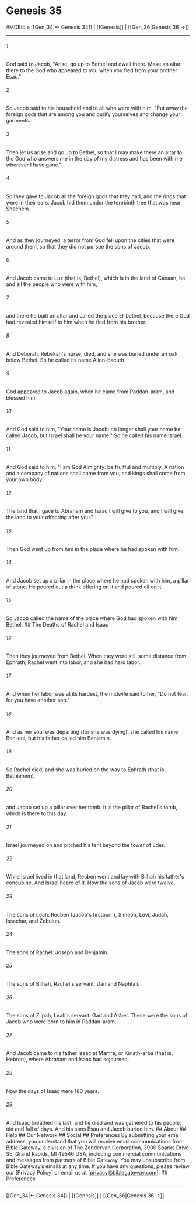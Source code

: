 # Genesis 35
#MDBible
[[Gen_34|← Genesis 34]] | [[Genesis]] | [[Gen_36|Genesis 36 →]]

***


###### 1 
God said to Jacob, "Arise, go up to Bethel and dwell there. Make an altar there to the God who appeared to you when you fled from your brother Esau." 

###### 2 
So Jacob said to his household and to all who were with him, "Put away the foreign gods that are among you and purify yourselves and change your garments. 

###### 3 
Then let us arise and go up to Bethel, so that I may make there an altar to the God who answers me in the day of my distress and has been with me wherever I have gone." 

###### 4 
So they gave to Jacob all the foreign gods that they had, and the rings that were in their ears. Jacob hid them under the terebinth tree that was near Shechem. 

###### 5 
And as they journeyed, a terror from God fell upon the cities that were around them, so that they did not pursue the sons of Jacob. 

###### 6 
And Jacob came to Luz (that is, Bethel), which is in the land of Canaan, he and all the people who were with him, 

###### 7 
and there he built an altar and called the place El-bethel, because there God had revealed himself to him when he fled from his brother. 

###### 8 
And Deborah, Rebekah's nurse, died, and she was buried under an oak below Bethel. So he called its name Allon-bacuth. 

###### 9 
God appeared to Jacob again, when he came from Paddan-aram, and blessed him. 

###### 10 
And God said to him, "Your name is Jacob; no longer shall your name be called Jacob, but Israel shall be your name." So he called his name Israel. 

###### 11 
And God said to him, "I am God Almighty: be fruitful and multiply. A nation and a company of nations shall come from you, and kings shall come from your own body. 

###### 12 
The land that I gave to Abraham and Isaac I will give to you, and I will give the land to your offspring after you." 

###### 13 
Then God went up from him in the place where he had spoken with him. 

###### 14 
And Jacob set up a pillar in the place where he had spoken with him, a pillar of stone. He poured out a drink offering on it and poured oil on it. 

###### 15 
So Jacob called the name of the place where God had spoken with him Bethel. ## The Deaths of Rachel and Isaac 

###### 16 
Then they journeyed from Bethel. When they were still some distance from Ephrath, Rachel went into labor, and she had hard labor. 

###### 17 
And when her labor was at its hardest, the midwife said to her, "Do not fear, for you have another son." 

###### 18 
And as her soul was departing (for she was dying), she called his name Ben-oni; but his father called him Benjamin. 

###### 19 
So Rachel died, and she was buried on the way to Ephrath (that is, Bethlehem), 

###### 20 
and Jacob set up a pillar over her tomb. It is the pillar of Rachel's tomb, which is there to this day. 

###### 21 
Israel journeyed on and pitched his tent beyond the tower of Eder. 

###### 22 
While Israel lived in that land, Reuben went and lay with Bilhah his father's concubine. And Israel heard of it. Now the sons of Jacob were twelve. 

###### 23 
The sons of Leah: Reuben (Jacob's firstborn), Simeon, Levi, Judah, Issachar, and Zebulun. 

###### 24 
The sons of Rachel: Joseph and Benjamin. 

###### 25 
The sons of Bilhah, Rachel's servant: Dan and Naphtali. 

###### 26 
The sons of Zilpah, Leah's servant: Gad and Asher. These were the sons of Jacob who were born to him in Paddan-aram. 

###### 27 
And Jacob came to his father Isaac at Mamre, or Kiriath-arba (that is, Hebron), where Abraham and Isaac had sojourned. 

###### 28 
Now the days of Isaac were 180 years. 

###### 29 
And Isaac breathed his last, and he died and was gathered to his people, old and full of days. And his sons Esau and Jacob buried him. ## About ## Help ## Our Network ## Social ## Preferences By submitting your email address, you understand that you will receive email communications from Bible Gateway, a division of The Zondervan Corporation, 3900 Sparks Drive SE, Grand Rapids, MI 49546 USA, including commercial communications and messages from partners of Bible Gateway. You may unsubscribe from Bible Gateway&rsquo;s emails at any time. If you have any questions, please review our [Privacy Policy] or email us at [privacy@biblegateway.com]. ## Preferences

***

[[Gen_34|← Genesis 34]] | [[Genesis]] | [[Gen_36|Genesis 36 →]]
